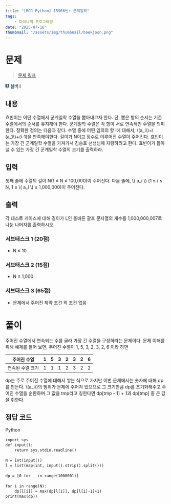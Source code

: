 ```yaml
---
title: "[BOJ Python] 15966번: 군계일학"
tags:
    - 다이나믹 프로그래밍
date: "2025-07-16"
thumbnail: "/assets/img/thumbnail/baekjoon.png"
---
```


# 문제  

> [문제 링크](https://www.acmicpc.net/problem/15966)
<span style="display: inline-flex; align-items: center;">
  <img src="/img/tier/silver1.png" alt="Silver I" style="height:1em; width:auto; margin-right:4px;">
  <span style="color:#405B73; font-weight:bold;">실버 I</span>
</span>


## 내용
효빈이는 어떤 수열에서 군계일학 수열을 뽑아내고자 한다. 단, 뽑은 항의 순서는 기존 수열에서의 순서를 유지해야 한다. 군계일학 수열은 각 항이 서로 연속적인 수열을 의미한다. 정확한 정의는 다음과 같다.
수열 중에 어떤 임의의 항 i에 대해서, \\(a_i\\)=\\(a_1\\)+(i-1)을 만족해야한다.
길이가 N이고 정수로 이루어진 수열이 주어진다. 효빈이는 가장 긴 군계일학 수열을 가져가서 김승호 선생님께 자랑하려고 한다. 효빈이가 뽑아낼 수 있는 가장 긴 군계일학 수열의 크기를 출력하라.

## 입력
첫째 줄에 수열의 길이 N(1 ≤ N ≤ 100,000)이 주어진다. 다음 줄에, \\( a_i \\) (1 ≤ i ≤ N, 1 ≤ \\( a_i \\) ≤ 1,000,000)이 주어진다.

## 출력
각 테스트 케이스에 대해 길이가 L인 올바른 괄호 문자열의 개수를 1,000,000,007로 나눈 나머지를 출력하시오.

### 서브태스크 1 (20점)
- N ≤ 10

### 서브태스크 2 (15점)
- N ≤ 1,000

### 서브태스크 3 (65점)
- 문제에서 주어진 제약 조건 외 조건 없음

# 풀이
주어진 수열에서 연속되는 수를 골라 가장 긴 수열을 구성하라는 문제이다.
문제 이해를 위해 예제를 들어 보면, 주어진 수열이 1, 5, 3, 2, 3, 2, 6 이라 하면

|주어진 수열|1|5|3|2|3|2|6|
|-|-|-|-|-|-|-|-|
|연속된 수열 크기|1|1|1|2|3|2|2|

dp는 주로 주어진 수열에 대해서 쌓는 식으로 가지만 이번 문제에서는 숫자에 대해 dp를 만든다. \\(a_i\\)의 범위가 문제에 주어져 있으므로 그 크기만큼 dp를 초기화해주고 주어진 수열을 순환하며 그 값을 tmp라고 칭한다면 dp[tmp - 1] + 1과 dp[tmp] 중 큰 값을 취한다. 


## 정답 코드
Python
```
import sys
def input():
    return sys.stdin.readline()

N = int(input())
l = list(map(int, input().strip().split()))

dp = [0 for _ in range(1000001)]

for i in range(N):
    dp[l[i]] = max(dp[l[i]], dp[l[i]-1]+1)
print(max(dp))
```
